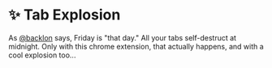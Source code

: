 # ✨ Tab Explosion

As [@backlon](https://twitter.com/backlon/status/1337436831399329797) says, Friday is "that day." All your tabs self-destruct at midnight. Only with this chrome extension, that actually happens, and with a cool explosion too...
